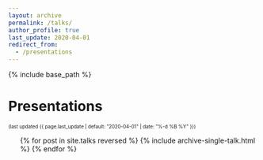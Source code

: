 ```yaml
---
layout: archive
permalink: /talks/
author_profile: true
last_update: 2020-04-01
redirect_from:
  - /presentations
---
```


{% include base_path %}

Presentations
=====
<sub><sup>(last updated {{ page.last_update | default: "2020-04-01" | date: "%-d %B %Y" }})</sup></sub>
<ul>{% for post in site.talks reversed %}
  {% include archive-single-talk.html %}
{% endfor %}</ul>

